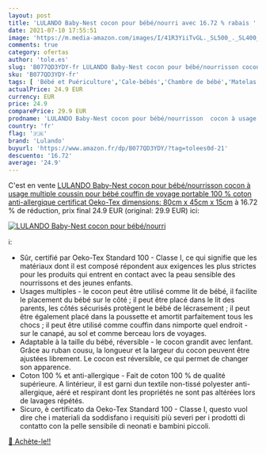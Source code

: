 ```yaml
---
layout: post
title: 'LULANDO Baby-Nest cocon pour bébé/nourri avec 16.72 % rabais '
date: 2021-07-10 17:55:51
image: 'https://m.media-amazon.com/images/I/41R3YiiTvGL._SL500_._SL400_.jpg'
comments: true
category: ofertas
author: 'tole.es'
slug: 'B077QD3YDY-fr LULANDO Baby-Nest cocon pour bébé/nourrisson cocon à usage...'
sku: 'B077QD3YDY-fr'
tags: [ 'Bébé et Puériculture','Cale-bébés','Chambre de bébé','Matelas et linge de lit','lulando', ]
actualPrice: 24.9 EUR
currency: EUR
price: 24.9
comparePrice: 29.9 EUR
prodname: 'LULANDO Baby-Nest cocon pour bébé/nourrisson  cocon à usage multiple  coussin pour bébé  couffin de voyage portable  100 % coton  anti-allergique  certificat Oeko-Tex  dimensions: 80cm x 45cm x 15cm'
country: 'fr'
flag: '🇫🇷'
brand: 'Lulando'
buyurl: 'https://www.amazon.fr/dp/B077QD3YDY/?tag=tolees0d-21'
descuento: '16.72'
average: '24.9'
---
```


C'est en vente [LULANDO Baby-Nest cocon pour bébé/nourrisson  cocon à usage multiple  coussin pour bébé  couffin de voyage portable  100 % coton  anti-allergique  certificat Oeko-Tex  dimensions: 80cm x 45cm x 15cm](https://www.amazon.fr/dp/B077QD3YDY/?tag=tolees0d-21)  à  16.72 % de réduction, prix final  24.9 EUR (original: 29.9 EUR) ici:

[![LULANDO Baby-Nest cocon pour bébé/nourri](https://m.media-amazon.com/images/I/41R3YiiTvGL._SL500_._SL400_.jpg)](https://www.amazon.fr/dp/B077QD3YDY/?tag=tolees0d-21)

ℹ️:

- Sûr, certifié par Oeko-Tex Standard 100 - Classe I, ce qui signifie que les matériaux dont il est composé répondent aux exigences les plus strictes pour les produits qui entrent en contact avec la peau sensible des nourrissons et des jeunes enfants.
- Usages multiples - le cocon peut être utilisé comme lit de bébé, il facilite le placement du bébé sur le côté ; il peut être placé dans le lit des parents, les côtés sécurisés protègent le bébé de lécrasement ; il peut être également placé dans la poussette et amortit parfaitement tous les chocs ; il peut être utilisé comme couffin dans nimporte quel endroit - sur le canapé, au sol et comme berceau lors de voyages.
- Adaptable à la taille du bébé, réversible - le cocon grandit avec lenfant. Grâce au ruban cousu, la longueur et la largeur du cocon peuvent être ajustées librement. Le cocon est réversible, ce qui permet de changer son apparence.
- Coton 100 % et anti-allergique - Fait de coton 100 % de qualité supérieure. A lintérieur, il est garni dun textile non-tissé polyester anti-allergique, aéré et respirant dont les propriétés ne sont pas altérées lors de lavages répétés.
- Sicuro, è certificato da Oeko-Tex Standard 100 - Classe I, questo vuol dire che i materiali da soddisfano i requisiti più severi per i prodotti di contatto con la pelle sensibile di neonati e bambini piccoli.

[🛒 Achète-le!!](https://www.amazon.fr/dp/B077QD3YDY/?tag=tolees0d-21)

